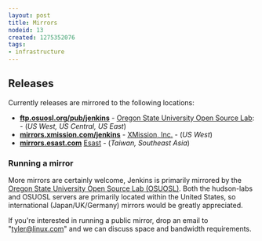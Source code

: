 ```yaml
---
layout: post
title: Mirrors
nodeid: 13
created: 1275352076
tags:
- infrastructure
---
```

## Releases

Currently releases are mirrored to the following locations:

 * **[ftp.osuosl.org/pub/jenkins](http://ftp.osuosl.org/pub/jenkins)** - [Oregon State University Open Source Lab](http://www.osuosl.org):  - (*US West, US Central, US East*)
 * **[mirrors.xmission.com/jenkins](http://mirrors.xmission.com/jenkins)** - [XMission, Inc.](http://www.xmission.com) - (*US West*)
 * **[mirrors.esast.com](http://mirrors.esast.com)** [Esast](http://www.esast.com) - (*Taiwan, Southeast Asia*)




### Running a mirror

More mirrors are certainly welcome, Jenkins is primarily mirrored by the [Oregon State University Open Source Lab (OSUOSL)](http://osuosl.org/services/hosting/details). Both the hudson-labs and OSUOSL servers are primarily located within the United States, so international (Japan/UK/Germany) mirrors would be greatly appreciated.


If you're interested in running a public mirror, drop an email to "tyler@linux.com" and we can discuss space and bandwidth requirements.
